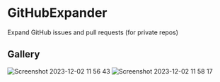 # GitHubExpander
Expand GitHub issues and pull requests (for private repos)

## Gallery
![Screenshot 2023-12-02 11 56 43](https://github.com/waki285/GitHubExpander/assets/67305123/d1ffab80-47e3-4d7e-8915-932840cc2237)
![Screenshot 2023-12-02 11 58 17](https://github.com/waki285/GitHubExpander/assets/67305123/49bc541e-2fac-475f-878c-9d166d82fc02)

